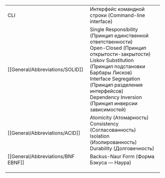 |                                    |                                                                                                                                                                                                                                                                                           |
|------------------------------------|-------------------------------------------------------------------------------------------------------------------------------------------------------------------------------------------------------------------------------------------------------------------------------------------|
| CLI                                | Интерфейс командной строки (Command-line interface)                                                                                                                                                                                                                                       |
| [[General/Abbreviations/SOLID]]    | Single Responsibility (Принцип единственной ответственности)<br>Open-Closed (Принцип открытости-закрытости)<br>Liskov Substitution (Принцип подстановки Барбары Лисков)<br>Interface Segregation (Принцип разделения интерфейсов)<br>Dependency Inversion (Принцип инверсии зависимостей) |
| [[General/Abbreviations/ACID]]     | Atomicity (Атомарность)<br>Consistency (Согласованность)<br>Isolation (Изолированность)<br>Durability (Долговечность)                                                                                                                                                                     |
| [[General/Abbreviations/BNF EBNF]] | Backus-Naur Form (Форма Бэкуса — Наура)                                                                                                                                                                                                                                                   |
|                                    |                                                                                                                                                                                                                                                                                           |
|                                    |                                                                                                                                                                                                                                                                                           |
|                                    |
